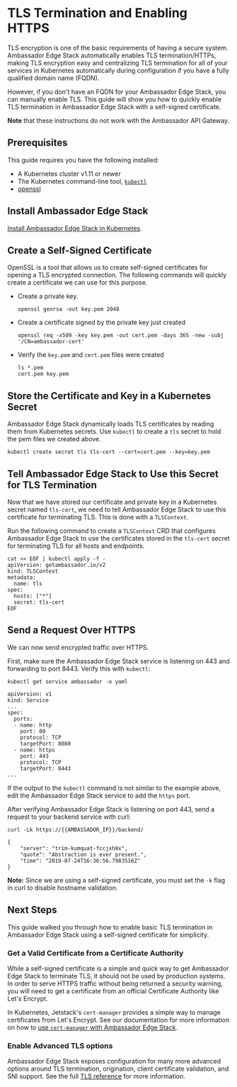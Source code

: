 # TLS Termination and Enabling HTTPS

TLS encryption is one of the basic requirements of having a secure system. Ambassador Edge Stack automatically enables TLS termination/HTTPs, making TLS encryption easy and centralizing TLS termination for all of your services in Kubernetes automatically during configuration if you have a fully qualified domain name (FQDN).

However, if you don't have an FQDN for your Ambassador Edge Stack, you can manually enable TLS. This guide will show you how to quickly enable TLS termination in Ambassador Edge Stack with a self-signed certificate.

**Note** that these instructions do not work with the Ambassador API Gateway.

## Prerequisites

This guide requires you have the following installed:

- A Kubernetes cluster v1.11 or newer
- The Kubernetes command-line tool, [`kubectl`](https://kubernetes.io/docs/tasks/tools/install-kubectl/)
- [openssl](https://www.openssl.org/source/)

## Install Ambassador Edge Stack

[Install Ambassador Edge Stack in Kubernetes](../topics/install).

## Create a Self-Signed Certificate

OpenSSL is a tool that allows us to create self-signed certificates for opening a TLS encrypted connection. The following commands will quickly create a certificate we can use for this purpose.

- Create a private key.

   ```
   openssl genrsa -out key.pem 2048
   ```

- Create a certificate signed by the private key just created

   ```
   openssl req -x509 -key key.pem -out cert.pem -days 365 -new -subj '/CN=ambassador-cert'
   ```

- Verify the `key.pem` and `cert.pem` files were created

   ```
   ls *.pem
   cert.pem	key.pem
   ```

## Store the Certificate and Key in a Kubernetes Secret

Ambassador Edge Stack dynamically loads TLS certificates by reading them from Kubernetes secrets. Use `kubectl` to create a `tls` secret to hold the pem files we created above.

```
kubectl create secret tls tls-cert --cert=cert.pem --key=key.pem
```

## Tell Ambassador Edge Stack to Use this Secret for TLS Termination

Now that we have stored our certificate and private key in a Kubernetes secret named `tls-cert`, we need to tell Ambassador Edge Stack to use this certificate for terminating TLS. This is done with a `TLSContext`.

Run the following command to create a `TLSContext` CRD that configures Ambassador Edge Stack to use the certificates stored in the `tls-cert` secret for terminating TLS for all hosts and endpoints.

```shell
cat << EOF | kubectl apply -f -
apiVersion: getambassador.io/v2
kind: TLSContext
metadata:
  name: tls
spec:
  hosts: ["*"]
  secret: tls-cert
EOF
```

## Send a Request Over HTTPS

We can now send encrypted traffic over HTTPS.

First, make sure the Ambassador Edge Stack service is listening on 443 and forwarding to port 8443. Verify this with `kubectl`:

```
kubectl get service ambassador -o yaml

apiVersion: v1
kind: Service
...
spec:
  ports:
  - name: http
    port: 80
    protocol: TCP
    targetPort: 8080
  - name: https
    port: 443
    protocol: TCP
    targetPort: 8443
...
```

If the output to the `kubectl` command is not similar to the example above, edit the Ambassador Edge Stack service to add the `https` port.

After verifying Ambassador Edge Stack is listening on port 443, send a request to your backend service with curl:

```
curl -Lk https://{{AMBASSADOR_IP}}/backend/

{
    "server": "trim-kumquat-fccjxh8x",
    "quote": "Abstraction is ever present.",
    "time": "2019-07-24T16:36:56.7983516Z"
}
```

**Note:** Since we are using a self-signed certificate, you must set the `-k` flag in curl to disable hostname validation.

## Next Steps

This guide walked you through how to enable basic TLS termination in Ambassador Edge Stack using a self-signed certificate for simplicity.

### Get a Valid Certificate from a Certificate Authority

While a self-signed certificate is a simple and quick way to get Ambassador Edge Stack to terminate TLS, it should not be used by production systems. In order to serve HTTPS traffic without being returned a security warning, you will need to get a certificate from an official Certificate Authority like Let's Encrypt.

In Kubernetes, Jetstack's `cert-manager` provides a simple way to manage certificates from Let's Encrypt. See our documentation for more information on how to [use `cert-manager` with Ambassador Edge Stack](cert-manager).

### Enable Advanced TLS options

Ambassador Edge Stack exposes configuration for many more advanced options around TLS termination, origination, client certificate validation, and SNI support. See the full [TLS reference](../topics/running/tls/tls) for more information.

